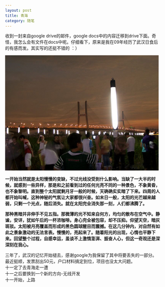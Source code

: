 ```yaml
---
layout: post
title: 青海
category: 随笔
---
```


收到一封来自google drive的邮件，google docs中的内容迁移到drive下面。奇怪，我怎么会有文件在docs中呢。仔细看下，原来是我在09年经历了武汉日食后的有感而发。其实写的还挺不错的 ：）   

![日食](/public/postimg/yiwaidejingxi/rishi.jpg "日食")   
  
**一开始当然就是太阳慢慢的变缺，不过光线没受到什么影响。当缺了一大半的时候，就感到一些异样，那是和之前看到过的任何光亮不同的一种景色，不象黄昏，也不象黎明。直到整个太阳就剩月牙一般的时候，天确确实实暗了下来。四周的人都开始叫喊，这种神秘的气氛让大家都很兴奋。如末日一般，太阳的光芒越来越弱，只剩一个光点，随后消失。就在太阳完全消失那一刻，人们都沸腾了。**   

**那种黑暗并非伸手不见五指。那微薄的光不知来自何方，均匀的散布在空气中。静谧，安详，犹如午后的一杯浓咖啡。身心完全被包容，却不压抑。仰望天空，暗灰斑驳。太阳被月亮覆盖而形成的黑色圆球醒目而震撼。在这几分钟内，对自然有如此之景象激动的无法言表。慢慢的，亮起来了。随着阳光的出现，心情也平静下来。回望整个过程，自感幸运，虽谈不上激情澎湃、振奋人心，但这一奇观还是深深刻在我心。**   

三年了，武汉的记忆开始褪去，感谢google为我保留了其中将要丢失的一部分。最近挺顺，发票刮出50元，户口材料搞定到位，项目也没太大问题。   
十一定了去青海走一遭   
十一之后要换到一个新的方向-无线开发   
十一开始，上路   
